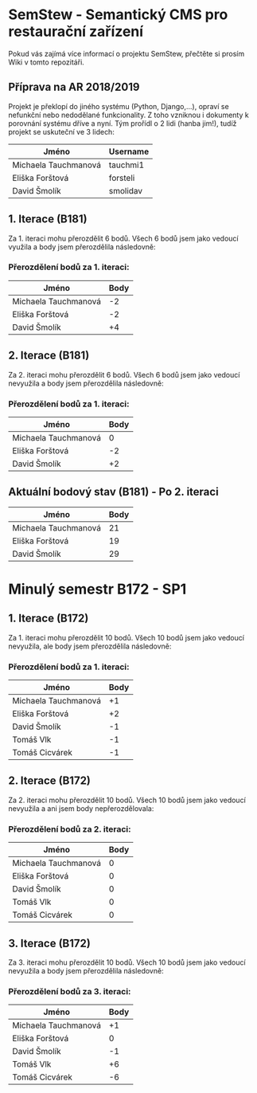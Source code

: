 # SemStew - Semantický CMS pro restaurační zařízení
Pokud vás zajímá více informací o projektu SemStew, přečtěte si prosím Wiki v tomto repozitáři.
## Příprava na AR 2018/2019
Projekt je překlopí do jiného systému (Python, Django,...), opraví se nefunkční nebo nedodělané funkcionality. Z toho vzniknou i dokumenty k porovnání systému dříve a nyní. Tým prořídl o 2 lidi (hanba jim!), tudíž projekt se uskuteční ve 3 lidech:

Jméno | Username
------------ | ------------
Michaela Tauchmanová | tauchmi1
Eliška Forštová | forsteli
David Šmolík | smolidav 

## 1. Iterace (B181)
Za 1. iteraci mohu přerozdělit 6 bodů. Všech 6 bodů jsem jako vedoucí využila a body jsem přerozdělila následovně:
### Přerozdělení bodů za 1. iteraci:
Jméno | Body
------------ | ------------
Michaela Tauchmanová | -2
Eliška Forštová | -2
David Šmolík | +4

## 2. Iterace (B181)
Za 2. iteraci mohu přerozdělit 6 bodů. Všech 6 bodů jsem jako vedoucí nevyužila a body jsem přerozdělila následovně:
### Přerozdělení bodů za 1. iteraci:
Jméno | Body
------------ | ------------
Michaela Tauchmanová | 0
Eliška Forštová | -2
David Šmolík | +2

## Aktuální bodový stav (B181) - Po 2. iteraci
Jméno | Body
------------ | ------------
Michaela Tauchmanová | 21
Eliška Forštová | 19
David Šmolík | 29

# Minulý semestr B172 - SP1

## 1. Iterace (B172)
Za 1. iteraci mohu přerozdělit 10 bodů. Všech 10 bodů jsem jako vedoucí nevyužila, ale body jsem přerozdělila následovně:
### Přerozdělení bodů za 1. iteraci:
Jméno | Body
------------ | ------------
Michaela Tauchmanová | +1
Eliška Forštová | +2
David Šmolík | -1 
Tomáš Vlk | -1 
Tomáš Cicvárek | -1
## 2. Iterace (B172)
Za 2. iteraci mohu přerozdělit 10 bodů. Všech 10 bodů jsem jako vedoucí nevyužila a ani jsem body nepřerozdělovala:
### Přerozdělení bodů za 2. iteraci:
Jméno | Body
------------ | ------------
Michaela Tauchmanová | 0
Eliška Forštová | 0
David Šmolík | 0
Tomáš Vlk | 0
Tomáš Cicvárek | 0
## 3. Iterace (B172)
Za 3. iteraci mohu přerozdělit 10 bodů. Všech 10 bodů jsem jako vedoucí nevyužila a body jsem přerozdělila následovně:
### Přerozdělení bodů za 3. iteraci:
Jméno | Body
------------ | ------------
Michaela Tauchmanová | +1
Eliška Forštová | 0
David Šmolík | -1
Tomáš Vlk | +6
Tomáš Cicvárek | -6
